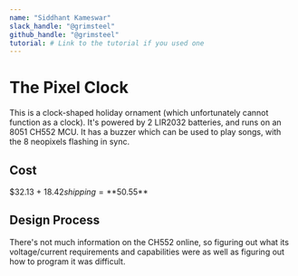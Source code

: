 ```yaml
---
name: "Siddhant Kameswar"
slack_handle: "@grimsteel"
github_handle: "@grimsteel"
tutorial: # Link to the tutorial if you used one
---
```


# The Pixel Clock

<!-- Describe your board in 2-3 sentences. What are you making? What will it do? -->

This is a clock-shaped holiday ornament (which unfortunately cannot function as a clock). It's powered by 2 LIR2032 batteries, and runs on an 8051 CH552 MCU. It has a buzzer which can be used to play songs, with the 8 neopixels flashing in sync.

<!-- How much is it going to cost? -->

## Cost

$32.13 + $18.42 shipping = **$50.55**

<!-- Tell us a little bit about your design process. What were some challenges? What helped? ***Totally optional*** -->

## Design Process

There's not much information on the CH552 online, so figuring out what its voltage/current requirements and capabilities were as well as figuring out how to program it was difficult.
